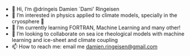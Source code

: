 - 👋 Hi, I’m @dringeis Damien `Dami' Ringeisen
- 👀 I’m interested in physics applied to climate models, specially in the cryosphere 🧊
- 🌱 I’m currently learning FORTRAN, Machine Learning and many other!
- 💞️ I’m looking to collaborate on sea ice rheological models with machine learning and ice-sheet and climate coupling
- 📫 How to reach me: email me damien.ringeisen@gmail.com

